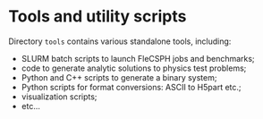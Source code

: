 # Tools and utility scripts

Directory `tools` contains various standalone tools, including:

 - SLURM batch scripts to launch FleCSPH jobs and benchmarks;
 - code to generate analytic solutions to physics test problems;
 - Python and C++ scripts to generate a binary system;
 - Python scripts for format conversions: ASCII to H5part etc.;
 - visualization scripts;
 - etc...
